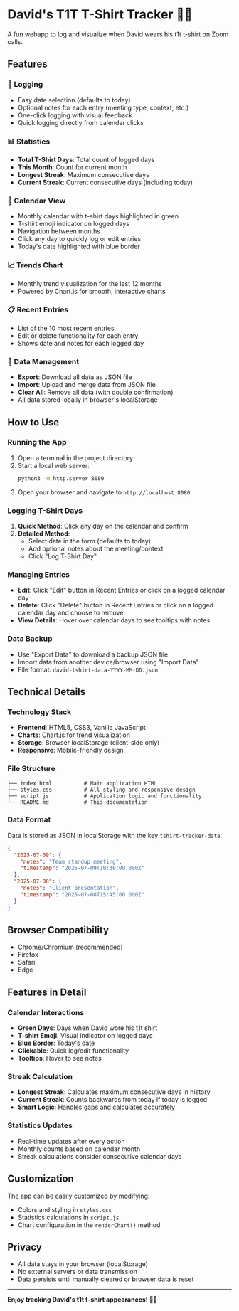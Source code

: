 # David's T1T T-Shirt Tracker 🎯👕

A fun webapp to log and visualize when David wears his t1t t-shirt on Zoom calls.

## Features

### 📝 Logging
- Easy date selection (defaults to today)
- Optional notes for each entry (meeting type, context, etc.)
- One-click logging with visual feedback
- Quick logging directly from calendar clicks

### 📊 Statistics
- **Total T-Shirt Days**: Total count of logged days
- **This Month**: Count for current month
- **Longest Streak**: Maximum consecutive days
- **Current Streak**: Current consecutive days (including today)

### 📅 Calendar View
- Monthly calendar with t-shirt days highlighted in green
- T-shirt emoji indicator on logged days
- Navigation between months
- Click any day to quickly log or edit entries
- Today's date highlighted with blue border

### 📈 Trends Chart
- Monthly trend visualization for the last 12 months
- Powered by Chart.js for smooth, interactive charts

### 📋 Recent Entries
- List of the 10 most recent entries
- Edit or delete functionality for each entry
- Shows date and notes for each logged day

### 💾 Data Management
- **Export**: Download all data as JSON file
- **Import**: Upload and merge data from JSON file
- **Clear All**: Remove all data (with double confirmation)
- All data stored locally in browser's localStorage

## How to Use

### Running the App
1. Open a terminal in the project directory
2. Start a local web server:
   ```bash
   python3 -m http.server 8080
   ```
3. Open your browser and navigate to `http://localhost:8080`

### Logging T-Shirt Days
1. **Quick Method**: Click any day on the calendar and confirm
2. **Detailed Method**: 
   - Select date in the form (defaults to today)
   - Add optional notes about the meeting/context
   - Click "Log T-Shirt Day"

### Managing Entries
- **Edit**: Click "Edit" button in Recent Entries or click on a logged calendar day
- **Delete**: Click "Delete" button in Recent Entries or click on a logged calendar day and choose to remove
- **View Details**: Hover over calendar days to see tooltips with notes

### Data Backup
- Use "Export Data" to download a backup JSON file
- Import data from another device/browser using "Import Data"
- File format: `david-tshirt-data-YYYY-MM-DD.json`

## Technical Details

### Technology Stack
- **Frontend**: HTML5, CSS3, Vanilla JavaScript
- **Charts**: Chart.js for trend visualization
- **Storage**: Browser localStorage (client-side only)
- **Responsive**: Mobile-friendly design

### File Structure
```
├── index.html          # Main application HTML
├── styles.css          # All styling and responsive design
├── script.js           # Application logic and functionality
└── README.md           # This documentation
```

### Data Format
Data is stored as JSON in localStorage with the key `tshirt-tracker-data`:
```json
{
  "2025-07-09": {
    "notes": "Team standup meeting",
    "timestamp": "2025-07-09T10:30:00.000Z"
  },
  "2025-07-08": {
    "notes": "Client presentation",
    "timestamp": "2025-07-08T15:45:00.000Z"
  }
}
```

## Browser Compatibility
- Chrome/Chromium (recommended)
- Firefox
- Safari
- Edge

## Features in Detail

### Calendar Interactions
- **Green Days**: Days when David wore his t1t shirt
- **T-shirt Emoji**: Visual indicator on logged days
- **Blue Border**: Today's date
- **Clickable**: Quick log/edit functionality
- **Tooltips**: Hover to see notes

### Streak Calculation
- **Longest Streak**: Calculates maximum consecutive days in history
- **Current Streak**: Counts backwards from today if today is logged
- **Smart Logic**: Handles gaps and calculates accurately

### Statistics Updates
- Real-time updates after every action
- Monthly counts based on calendar month
- Streak calculations consider consecutive calendar days

## Customization
The app can be easily customized by modifying:
- Colors and styling in `styles.css`
- Statistics calculations in `script.js`
- Chart configuration in the `renderChart()` method

## Privacy
- All data stays in your browser (localStorage)
- No external servers or data transmission
- Data persists until manually cleared or browser data is reset

---

**Enjoy tracking David's t1t t-shirt appearances! 🎯👕**